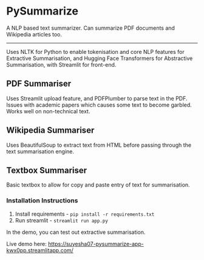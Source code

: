 # PySummarize
A NLP based text summarizer. Can summarize PDF documents and Wikipedia articles too.

--------------------------------------------
Uses NLTK for Python to enable tokenisation and core NLP features for Extractive Summarisation, and Hugging Face Transformers for Abstractive Summarisation, with Streamlit for front-end.

## PDF Summariser
Uses Streamlit upload feature, and PDFPlumber to parse text in the PDF. Issues with academic papers which causes some text to become garbled. Works well on non-technical text.

## Wikipedia Summariser
Uses BeautifulSoup to extract text from HTML before passing through the text summarisation engine.

## Textbox Summariser
Basic textbox to allow for copy and paste entry of text for summarisation.

### Installation Instructions
1. Install requirements - `pip install -r requirements.txt`
2. Run streamlit - `streamlit run app.py`

In the demo, you can test out extractive summarisation.

Live demo here: https://suyesha07-pysummarize-app-kwx0pp.streamlitapp.com/

